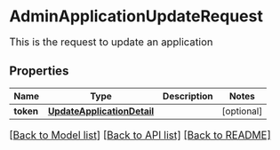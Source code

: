 # AdminApplicationUpdateRequest

This is the request to update an application
## Properties
Name | Type | Description | Notes
------------ | ------------- | ------------- | -------------
**token** | [**UpdateApplicationDetail**](UpdateApplicationDetail.md) |  | [optional] 

[[Back to Model list]](../README.md#documentation-for-models) [[Back to API list]](../README.md#documentation-for-api-endpoints) [[Back to README]](../README.md)

<style>
     p, ul, ol, li { font-size: 18px !important;}
</style>


